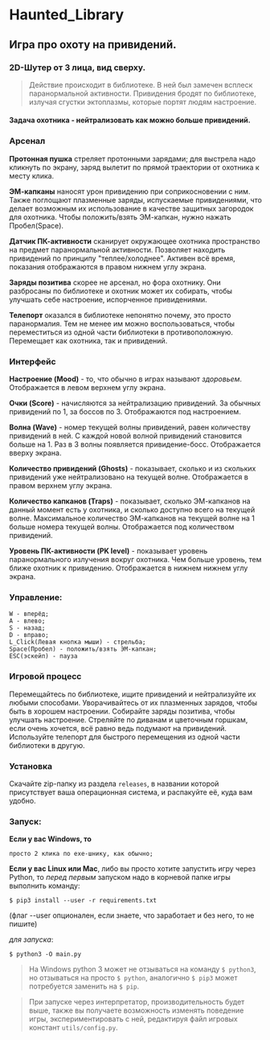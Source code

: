 Haunted_Library
===============

Игра про охоту на привидений.
-----------------------------
### 2D-Шутер от 3 лица, вид сверху.

> Действие происходит в библиотеке. В ней был замечен
всплеск паранормальной активности. Привидения бродят по библиотеке,
излучая сгустки эктоплазмы, которые портят людям настроение.

#### Задача охотника - нейтрализовать как можно больше привидений.

### Арсенал

**Протонная пушка** стреляет протонными зарядами;
для выстрела надо кликнуть по экрану,
заряд вылетит по прямой траектории
от охотника к месту клика.

**ЭМ-капканы** наносят урон привидению при соприкосновении с ним.
Также поглощают плазменные заряды, испускаемые привидениями,
что делает возможным их использование в качестве защитных
загородок для охотника.
Чтобы положить/взять ЭМ-капкан, нужно нажать Пробел(Space).

**Датчик ПК-активности** сканирует окружающее охотника пространство
на предмет паранормальной активности.
Позволяет находить привидений по принципу "теплее/холоднее".
Активен всё время, показания отображаются в правом нижнем углу экрана.

**Заряды позитива** скорее не арсенал, но фора охотнику.
Они разбросаны по библиотеке и охотник может их собирать,
чтобы улучшать себе настроение, испорченное привидениями.

**Телепорт** оказался в библиотеке непонятно почему,
это просто паранормалия. Тем не менее им можно воспользоваться,
чтобы переместиться из одной части библиотеки в противоположную.
Перемещает как охотника, так и привидений.

### Интерфейс

**Настроение (Mood)** - то, что обычно в играх называют *здоровьем*.
Отображается в левом верхнем углу экрана.

**Очки (Score)** - начисляются за нейтрализацию привидений.
За обычных привидений по 1, за боссов по 3.
Отображаются под настроением.

**Волна (Wave)** - номер текущей волны привидений,
равен количеству привидений в ней.
С каждой новой волной привидений становится больше на 1.
Раз в 3 волны появляется привидение-босс.
Отображается вверху экрана.

**Количество привидений (Ghosts)** - показывает,
сколько и из скольких привидений уже нейтрализовано на текущей волне.
Отображается в правом верхнем углу экрана.

**Количество капканов (Traps)** - показывает,
сколько ЭМ-капканов на данный момент есть у охотника,
и сколько доступно всего на текущей волне.
Максимальное количество ЭМ-капканов на текущей волне
на 1 больше номера текущей волны.
Отображается под количеством привидений.

**Уровень ПК-активности (PK level)** - показывает
уровень паранормального излучения вокруг охотника.
Чем больше уровень, тем ближе охотник к привидению.
Отображается в нижнем нижнем углу экрана.

### Управление:

    W - вперёд;
    A - влево;
    S - назад;
    D - вправо;
    L_Click(Левая кнопка мыши) - стрельба;
    Space(Пробел) - положить/взять ЭМ-капкан;
    ESC(эскейп) - пауза

### Игровой процесс

Перемещайтесь по библиотеке, ищите привидений и нейтрализуйте их
любыми способами. Уворачивайтесь от их плазменных зарядов,
чтобы быть в хорошем настроении.
Собирайте заряды позитива, чтобы улучшать настроение.
Стреляйте по диванам и цветочным горшкам, если очень хочется,
всё равно ведь подумают на привидений.
Используйте телепорт для быстрого перемещения
из одной части библиотеки в другую.

### Установка

Скачайте zip-папку из раздела `releases`, в названии которой
присутствует ваша операционная система,
и распакуйте её, куда вам удобно.

### Запуск:

**Если у вас Windows, то**

    просто 2 клика по exe-шнику, как обычно;

**Если у вас Linux или Mac**, либо вы просто хотите запустить игру
через Python, то *перед первым* запуском надо
в корневой папке игры выполнить команду:

    $ pip3 install --user -r requirements.txt

(флаг --user опционален, если знаете, что заработает и без него,
 то не пишите)

*для запуска*:

    $ python3 -O main.py

> На Windows python 3 может не отзываться на команду `$ python3`, но отзываться
на просто `$ python`, аналогично `$ pip3` может потребуется заменить на `$ pip`.

> При запуске через интерпретатор, производительность будет выше,
также вы получаете возможность изменять поведение игры, экспериментировать с ней,
редактируя файл игровых констант `utils/config.py`.

